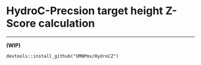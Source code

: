 
# HydroC-Precsion target height Z-Score calculation 
---
__(WIP)__

```{r}
devtools::install_github("UMNPmx/HydroCZ")
```




